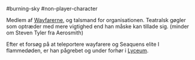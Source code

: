 #burning-sky #non-player-character

Medlem af [Wayfarerne](./Wayfarerne.md), og talsmand for organisationen. Teatralsk gøgler som optræder med mere vigtighed end han måske kan tillade sig. (minder om Steven Tyler fra Aerosmith)

Efter et forsøg på at teleportere wayfarere og Seaquens elite I flammedøden, er han pågrebet og under forhør i [Lyceum](./Lyceum.md).
